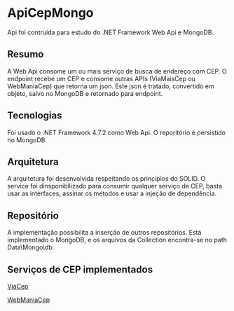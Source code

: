 # ApiCepMongo
Api foi contruída para estudo do .NET Framework Web Api e MongoDB.

## Resumo
A Web Api consome um ou mais serviço de busca de endereço com CEP. O endpoint recebe um CEP e consome outras APIs (ViaMaisCep ou WebManiaCep) que retorna um json. Este json é tratado, convertido em objeto, salvo no MongoDB e retornado para endpoint.

## Tecnologias
Foi usado o .NET Framework 4.7.2 como Web Api. O reporitório é persistido no MongoDB.

## Arquitetura
A arquitetura foi desenvolvida respeitando os princípios do SOLID. O service foi dinsponibilizado para consumir qualquer serviço de CEP, basta usar as interfaces, assinar os métodos e usar a injeção de dependência.

## Repositório
A implementação possibilita a inserção de outros repositórios. Está implementado o MongoDB, e os arquivos da Collection encontra-se no path Data\Mongo\db.

## Serviços de CEP implementados
[ViaCep](https://viacep.com.br/)

[WebManiaCep](https://webmaniabr.com/docs/rest-api-cep-ibge/)

